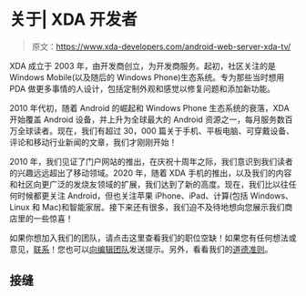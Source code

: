 # 关于| XDA 开发者

> 原文：<https://www.xda-developers.com/android-web-server-xda-tv/>

XDA 成立于 2003 年，由开发商创立，为开发商服务。起初，社区关注的是 Windows Mobile(以及随后的 Windows Phone)生态系统。专为那些当时想用 PDA 做更多事情的人设计，包括定制外观和感觉以修复问题和添加新功能。

2010 年代初，随着 Android 的崛起和 Windows Phone 生态系统的衰落，XDA 开始覆盖 Android 设备，并上升为全球最大的 Android 资源之一，每月服务数百万全球读者。现在，我们有超过 30，000 篇关于手机、平板电脑、可穿戴设备、评论和移动行业新闻的文章，我们才刚刚开始！

2010 年，我们见证了门户网站的推出，在庆祝十周年之际，我们意识到我们读者的兴趣远远超出了移动领域。2020 年，随着 XDA 手机的推出，以及我们的内容和社区向更广泛的发烧友领域的扩展，我们达到了新的高度。现在，我们比以往任何时候都更关注 Android，但也关注苹果 iPhone、iPad、计算(包括 Windows、Linux 和 Mac)和智能家居。接下来还有很多，我们迫不及待地想向您展示我们商店里的一些惊喜！

如果你想加入我们的团队，请点击这里查看我们的职位空缺！如果您有任何想法或意见，[联系](/contact/)！您也可以[向编辑团队](/contact/#submit-story-tip)发送提示。另外，看看我们的[道德准则](/ethics-policy/)。

## 接缝